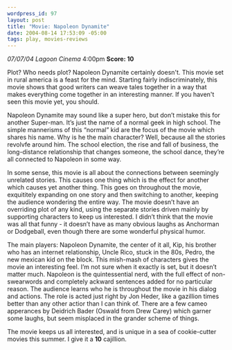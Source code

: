 ```yaml
--- 
wordpress_id: 97
layout: post
title: "Movie: Napoleon Dynamite"
date: 2004-08-14 17:53:09 -05:00
tags: play, movies-reviews
---
```

<em>07/07/04 Lagoon Cinema</em> 4:00pm
<strong>Score: 10</strong>

Plot?   Who needs plot?  Napoleon Dynamite certainly doesn't.  This movie set in rural america is a feast for the mind.  Starting fairly indiscriminately, this movie shows that good writers can weave tales together in a way that makes everything come together in an interesting manner.  If you haven't seen this movie yet, you should.

<!--more-->

Napoleon Dynamite may sound like a super hero, but don’t mistake this for another Super-man. It’s just the name of a normal geek in high school. The simple mannerisms of this “normal” kid are the focus of the movie which shares his name. Why is he the main character? Well, because all the stories revolvfe around him. The school election, the rise and fall of business, the long-distance relationship that changes someone, the school dance, they’re all connected to Napoleon in some way.

In some sense, this movie is all about the connections between seemingly unrelated stories. This causes one thing which is the effect for another which causes yet another thing. This goes on throughout the movie, exquititely expanding on one story and then switching to another, keeping the audience wondering the entire way. The movie doesn’t have an overriding plot of any kind, using the separate stories driven mainly by supporting characters to keep us interested. I didn’t think that the movie was all that funny - it doesn’t have as many obvious laughs as Anchorman or Dodgeball, even though there are some wonderful physical humor.

The main players: Napoleon Dynamite, the center of it all, Kip, his brother who has an internet relationship, Uncle Rico, stuck in the 80s, Pedro, the new mexican kid on the block. This mish-mash of characters gives the movie an interesting feel. I’m not sure when it exactly is set, but it doesn’t matter much. Napoleon is the quintessential nerd, with the full effect of non-swearwords and completely ackward sentences added for no particular reason. The audience learns who he is throughout the movie in his dialog and actions. The role is acted just right by Jon Heder, like a gazillion times better than any other actior than I can think of. There are a few cameo apperances by Deidrich Bader (Oswald from Drew Carey) which garner some laughs, but seem misplaced in the grander scheme of things.

The movie keeps us all interested, and is unique in a sea of cookie-cutter movies this summer. I give it a <strong>10</strong> cajillion.
